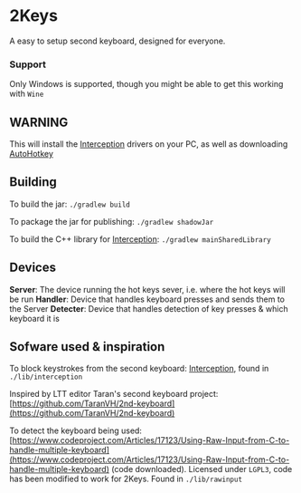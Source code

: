 # 2Keys
A easy to setup second keyboard, designed for everyone.

### Support
Only Windows is supported, though you might be able to get this working with `Wine`

## WARNING
This will install the [Interception](https://github.com/oblitum/Interception) drivers on your PC, as well as downloading [AutoHotkey](https://github.com/AutoHotkey/)

## Building
To build the jar:
`./gradlew build`

To package the jar for publishing:
`./gradlew shadowJar`

To build the C++ library for [Interception](https://github.com/oblitum/Interception):
`./gradlew mainSharedLibrary`

## Devices
**Server**: The device running the hot keys sever, i.e. where the hot keys will be run
**Handler**: Device that handles keyboard presses and sends them to the Server
**Detecter**: Device that handles detection of key presses & which keyboard it is

## Sofware used & inspiration
To block keystrokes from the second keyboard: [Interception](https://github.com/oblitum/Interception), found in `./lib/interception`

Inspired by LTT editor Taran's second keyboard project: [https://github.com/TaranVH/2nd-keyboard](https://github.com/TaranVH/2nd-keyboard)

To detect the keyboard being used: [https://www.codeproject.com/Articles/17123/Using-Raw-Input-from-C-to-handle-multiple-keyboard](https://www.codeproject.com/Articles/17123/Using-Raw-Input-from-C-to-handle-multiple-keyboard) (code downloaded).  Licensed under `LGPL3`, code has been modified to work for 2Keys.  Found in `./lib/rawinput`